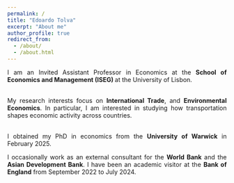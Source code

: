 ```yaml
---
permalink: /
title: "Edoardo Tolva"
excerpt: "About me"
author_profile: true
redirect_from: 
  - /about/
  - /about.html
---
```


<div style="text-align: justify;">
I am an Invited Assistant Professor in Economics at the <b>School of Economics and Management (ISEG) </b> at the University of Lisbon.  <br><br> 

My research interests focus on <b>International Trade</b>, and <b> Environmental Economics</b>. In particular, I am interested in studying how transportation shapes economic activity across countries.  <br><br> 

I obtained my PhD in economics from the <b>University of Warwick</b> in February 2025.
  
I occasionally work as an external consultant for the <b>World Bank</b> and the <b>Asian Development Bank</b>. I have been an academic visitor at the <b>Bank of England</b> from September 2022 to July 2024. </div> <br>

<!--
I am currently an external consultant for the <b>Asian Development Bank</b>. I have been an academic visitor at the <b>Bank of England</b> from September 2022 to July 2024. </div> <br>

References: 
<a href="https://warwick.ac.uk/fac/soc/economics/staff/dnovy/" style="text-decoration: none" target="_blank">Prof. Dennis Novy</a>, <a href="https://sites.google.com/site/msantamariaupf/home" style="text-decoration: none" target="_blank"> 
Prof. Marta Santamaria</a>,  <a href="https://warwick.ac.uk/fac/soc/economics/staff/cperroni/" style="text-decoration: none" target="_blank">Prof. Carlo Perroni</a>,  <a href="https://sites.google.com/site/davidedelprete1986/" style="text-decoration: none" target="_blank">Prof. Davide Del Prete</a>

<h3 class="expandable-header">
    <span class="header-text"><a href="https://edoardotolva.github.io/files/edoardotolva-jmp.pdf">One Way or Another: Modes of Transport and International Trade</a> (JMP) </span>
    <span class="line-container">
        <span class="line"></span>
        <span class="arrow">&#x25BC;</span>
    </span>
</h3>
<div style="text-align: justify;" class="expandable-section">
The transport sector is the backbone of international trade and has faced multiple disruptions in recent years. I study the substitutability between different transport modes and how mode-specific trade cost shocks affect international trade flows. I use the closure of Russian airspace in 2022 as an exogenous change in transport costs to provide novel estimates of the elasticity of substitution between transport modes. To quantify the importance of this margin of adjustment in equilibrium, I develop a Ricardian model of international trade with multiple transport modes. Modes are substitutable but endogenous congestion forces limit substitutability. I apply this framework to quantify the effects of recent trade cost shocks such as the closure of Russian airspace and the Suez Canal blockage. Transport mode substitution reduces welfare losses by 4% relative to a non-substitution scenario. However, substitution has potentially negative consequences for the carbon footprint of international trade. Higher sea transport costs can lead to increased carbon emissions due to substitution toward more carbon-intensive air transport.
</div>
-->
<style>
    .expandable-header {
    display: flex;
    flex-direction: column;
    cursor: pointer;
    margin-bottom: 10px;
    #padding-left: 10px; /*eliminate indent to the left*/
    transition: color 0.3s ease;
}

.header-text {
    font-size: 18px;
    color: $dark-gray; /* Adjust this color to match your site's text color */
    margin-bottom: 5px;
}

.line-container {
    display: flex;
    align-items: center;
    justify-content: space-between;
    width: 100%;
}

.line {
    flex-grow: 1;
    height: 2px;
    background-color: #333; /* Adjust color as needed */
    margin-right: 10px;
}

.arrow {
    font-size: 16px;
    color:#333; /* Adjust color as needed */
    transition: transform 0.3s ease;
}

.expandable-header:hover .arrow {
    color: #0056b3;
}

.expandable-section {
    display: none;
    margin-top: 10px;
    padding: 10px;
    background-color: #fef8f8;
  font-size: 14px;
    # border-left: 4px solid #007BFF;
    transition: max-height 0.3s ease;
    overflow: hidden;
}

.expandable-section.show {
    display: block;
}

.expandable-header.show .arrow {
    transform: rotate(180deg);
}
</style>

<script>
    document.addEventListener("DOMContentLoaded", function() {
        var headers = document.querySelectorAll('.expandable-header');
        headers.forEach(function(header) {
            header.addEventListener('click', function() {
                var section = header.nextElementSibling;
                var arrow = header.querySelector('.arrow');
                if (section.classList.contains('show')) {
                    section.classList.remove('show');
                    header.classList.remove('show');
                } else {
                    section.classList.add('show');
                    header.classList.add('show');
                }
            });
        });
    });
</script>







